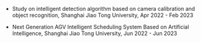 
- Study on intelligent detection algorithm based on camera calibration and object recognition, Shanghai Jiao Tong University, Apr 2022 - Feb 2023

- Next Generation AGV Intelligent Scheduling System Based on Artificial Intelligence, Shanghai Jiao Tong University, Jun 2022 - Jun 2023